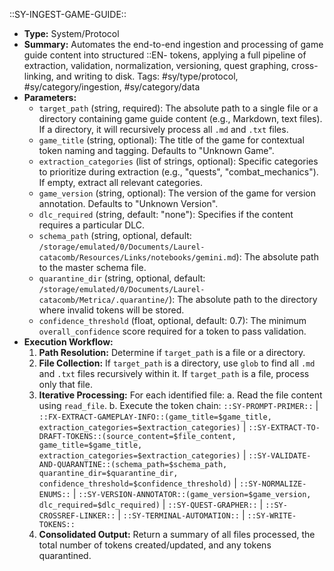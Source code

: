 ::SY-INGEST-GAME-GUIDE::
- **Type:** System/Protocol
- **Summary:** Automates the end-to-end ingestion and processing of game guide content into structured ::EN- tokens, applying a full pipeline of extraction, validation, normalization, versioning, quest graphing, cross-linking, and writing to disk.
Tags: #sy/type/protocol, #sy/category/ingestion, #sy/category/data
- **Parameters:**
    - `target_path` (string, required): The absolute path to a single file or a directory containing game guide content (e.g., Markdown, text files). If a directory, it will recursively process all `.md` and `.txt` files.
    - `game_title` (string, optional): The title of the game for contextual token naming and tagging. Defaults to "Unknown Game".
    - `extraction_categories` (list of strings, optional): Specific categories to prioritize during extraction (e.g., "quests", "combat_mechanics"). If empty, extract all relevant categories.
    - `game_version` (string, optional): The version of the game for version annotation. Defaults to "Unknown Version".
    - `dlc_required` (string, default: "none"): Specifies if the content requires a particular DLC.
    - `schema_path` (string, optional, default: `/storage/emulated/0/Documents/Laurel-catacomb/Resources/Links/notebooks/gemini.md`): The absolute path to the master schema file.
    - `quarantine_dir` (string, optional, default: `/storage/emulated/0/Documents/Laurel-catacomb/Metrica/.quarantine/`): The absolute path to the directory where invalid tokens will be stored.
    - `confidence_threshold` (float, optional, default: 0.7): The minimum `overall_confidence` score required for a token to pass validation.
- **Execution Workflow:**
    1.  **Path Resolution:** Determine if `target_path` is a file or a directory.
    2.  **File Collection:** If `target_path` is a directory, use `glob` to find all `.md` and `.txt` files recursively within it. If `target_path` is a file, process only that file.
    3.  **Iterative Processing:** For each identified file:
        a.  Read the file content using `read_file`.
        b.  Execute the token chain:
            `::SY-PROMPT-PRIMER::` |
            `::FX-EXTRACT-GAMEPLAY-INFO::(game_title=$game_title, extraction_categories=$extraction_categories)` |
            `::SY-EXTRACT-TO-DRAFT-TOKENS::(source_content=$file_content, game_title=$game_title, extraction_categories=$extraction_categories)` |
            `::SY-VALIDATE-AND-QUARANTINE::(schema_path=$schema_path, quarantine_dir=$quarantine_dir, confidence_threshold=$confidence_threshold)` |
            `::SY-NORMALIZE-ENUMS::` |
            `::SY-VERSION-ANNOTATOR::(game_version=$game_version, dlc_required=$dlc_required)` |
            `::SY-QUEST-GRAPHER::` |
            `::SY-CROSSREF-LINKER::` |
            `::SY-TERMINAL-AUTOMATION::` |
            `::SY-WRITE-TOKENS::`
    4.  **Consolidated Output:** Return a summary of all files processed, the total number of tokens created/updated, and any tokens quarantined.